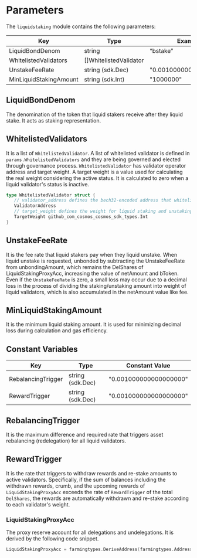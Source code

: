 <!-- order: 8 -->

# Parameters

The `liquidstaking` module contains the following parameters:

| Key                    | Type                   | Example                |
|------------------------|------------------------|------------------------|
| LiquidBondDenom        | string                 | “bstake”               |
| WhitelistedValidators  | []WhitelistedValidator |                        |
| UnstakeFeeRate         | string (sdk.Dec)       | "0.001000000000000000" |
| MinLiquidStakingAmount | string (sdk.Int)       | "1000000"              |

## LiquidBondDenom

The denomination of the token that liquid stakers receive after they liquid stake. It acts as staking representation. 

## WhitelistedValidators

It is a list of `WhitelistedValidator`. A list of whitelisted validator is defined in `params.WhitelistedValidators` and they are being governed and elected through governance process. `WhitelistedValidator` has validator operator address and target weight. A target weight is a value used for calculating the real weight considering the active status. It is calculated to zero when a liquid validator's status is inactive.

```go
type WhitelistedValidator struct {
   // validator_address defines the bech32-encoded address that whitelisted validator
   ValidatorAddress
   // target_weight defines the weight for liquid staking and unstaking amount
   TargetWeight github_com_cosmos_cosmos_sdk_types.Int
}
```

## UnstakeFeeRate

It is the fee rate that liquid stakers pay when they liquid unstake. When liquid unstake is requested, unbonded by subtracting the UnstakeFeeRate from unbondingAmount, which remains the DelShares of LiquidStakingProxyAcc, increasing the value of netAmount and bToken. Even if the `UnstakeFeeRate` is zero, a small loss may occur due to a decimal loss in the process of dividing the staking/unstaking amount into weight of liquid validators, which is also accumulated in the netAmount value like fee.

## MinLiquidStakingAmount

It is the minimum liquid staking amount. It is used for minimizing decimal loss during calculation and gas efficiency.

## Constant Variables

| Key                | Type             | Constant Value         |
|--------------------|------------------|------------------------|
| RebalancingTrigger | string (sdk.Dec) | "0.001000000000000000" |
| RewardTrigger      | string (sdk.Dec) | "0.001000000000000000" |

## RebalancingTrigger

It is the maximum difference and required rate that triggers asset rebalancing (redelegation) for all liquid validators.

## RewardTrigger

It is the rate that triggers to withdraw rewards and re-stake amounts to active validators. Specifically, if the sum of balances including the withdrawn rewards, crumb, and the upcoming rewards of `LiquidStakingProxyAcc` exceeds the rate of `RewardTrigger` of the total `DelShares`, the rewards are automatically withdrawn and re-stake according to each validator's weight.

### LiquidStakingProxyAcc

The proxy reserve account for all delegations and undelegations. It is derived by the following code snippet.

```go
LiquidStakingProxyAcc = farmingtypes.DeriveAddress(farmingtypes.AddressType32Bytes, ModuleName, "LiquidStakingProxyAcc")
```
